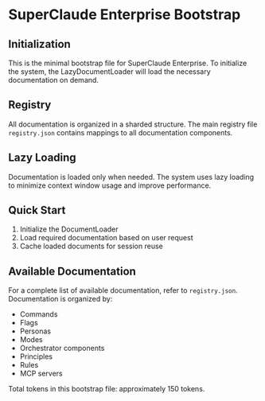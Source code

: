 # SuperClaude Enterprise Bootstrap

## Initialization

This is the minimal bootstrap file for SuperClaude Enterprise. To initialize the system, the LazyDocumentLoader will load the necessary documentation on demand.

## Registry

All documentation is organized in a sharded structure. The main registry file `registry.json` contains mappings to all documentation components.

## Lazy Loading

Documentation is loaded only when needed. The system uses lazy loading to minimize context window usage and improve performance.

## Quick Start

1. Initialize the DocumentLoader
2. Load required documentation based on user request
3. Cache loaded documents for session reuse

## Available Documentation

For a complete list of available documentation, refer to `registry.json`. Documentation is organized by:
- Commands
- Flags  
- Personas
- Modes
- Orchestrator components
- Principles
- Rules
- MCP servers

Total tokens in this bootstrap file: approximately 150 tokens.